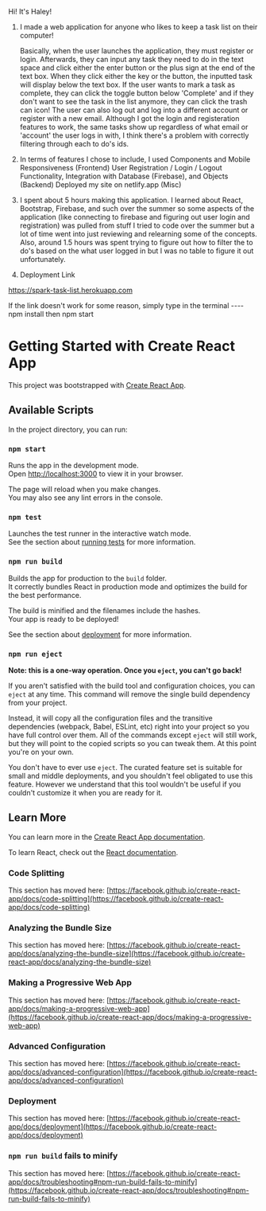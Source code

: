 Hi! It's Haley!

1. I made a web application for anyone who likes to keep a task list on their computer!

    Basically, when the user launches the application, they must register or login. Afterwards, they can input any task they need to do in the text space and click either the enter button or the plus sign at the end of the text box. When they click either the key or the button, the inputted task will display below the text box.
    If the user wants to mark a task as complete, they can click the toggle button below 'Complete' and if they don't want to see the task in the list anymore, they can click the trash can icon!
    The user can also log out and log into a different account or register with a new email.
    Although I got the login and registeration features to work, the same tasks show up regardless of what email or 'account' the user logs in with, I think there's a problem with correctly filtering through each to do's ids.

2. In terms of features I chose to include, I used
    Components and Mobile Responsiveness (Frontend)
    User Registration / Login / Logout Functionality, Integration with Database (Firebase), and Objects (Backend)
    Deployed my site on netlify.app (Misc)

3. I spent about 5 hours making this application. I learned about React, Bootstrap, Firebase, and such over the summer so some aspects of    the application (like connecting to firebase and figuring out user login and registration) was pulled from stuff I tried to code over the summer but a lot of time went into just reviewing and relearning some of the concepts. Also, around 1.5 hours was spent trying to figure out how to filter the to do's based on the what user logged in but I was no table to figure it out unfortunately.

4. Deployment Link

https://spark-task-list.herokuapp.com

If the link doesn't work for some reason, simply type in the terminal ----      npm install          then         npm start


# Getting Started with Create React App

This project was bootstrapped with [Create React App](https://github.com/facebook/create-react-app).

## Available Scripts

In the project directory, you can run:

### `npm start`

Runs the app in the development mode.\
Open [http://localhost:3000](http://localhost:3000) to view it in your browser.

The page will reload when you make changes.\
You may also see any lint errors in the console.

### `npm test`

Launches the test runner in the interactive watch mode.\
See the section about [running tests](https://facebook.github.io/create-react-app/docs/running-tests) for more information.

### `npm run build`

Builds the app for production to the `build` folder.\
It correctly bundles React in production mode and optimizes the build for the best performance.

The build is minified and the filenames include the hashes.\
Your app is ready to be deployed!

See the section about [deployment](https://facebook.github.io/create-react-app/docs/deployment) for more information.

### `npm run eject`

**Note: this is a one-way operation. Once you `eject`, you can't go back!**

If you aren't satisfied with the build tool and configuration choices, you can `eject` at any time. This command will remove the single build dependency from your project.

Instead, it will copy all the configuration files and the transitive dependencies (webpack, Babel, ESLint, etc) right into your project so you have full control over them. All of the commands except `eject` will still work, but they will point to the copied scripts so you can tweak them. At this point you're on your own.

You don't have to ever use `eject`. The curated feature set is suitable for small and middle deployments, and you shouldn't feel obligated to use this feature. However we understand that this tool wouldn't be useful if you couldn't customize it when you are ready for it.

## Learn More

You can learn more in the [Create React App documentation](https://facebook.github.io/create-react-app/docs/getting-started).

To learn React, check out the [React documentation](https://reactjs.org/).

### Code Splitting

This section has moved here: [https://facebook.github.io/create-react-app/docs/code-splitting](https://facebook.github.io/create-react-app/docs/code-splitting)

### Analyzing the Bundle Size

This section has moved here: [https://facebook.github.io/create-react-app/docs/analyzing-the-bundle-size](https://facebook.github.io/create-react-app/docs/analyzing-the-bundle-size)

### Making a Progressive Web App

This section has moved here: [https://facebook.github.io/create-react-app/docs/making-a-progressive-web-app](https://facebook.github.io/create-react-app/docs/making-a-progressive-web-app)

### Advanced Configuration

This section has moved here: [https://facebook.github.io/create-react-app/docs/advanced-configuration](https://facebook.github.io/create-react-app/docs/advanced-configuration)

### Deployment

This section has moved here: [https://facebook.github.io/create-react-app/docs/deployment](https://facebook.github.io/create-react-app/docs/deployment)

### `npm run build` fails to minify

This section has moved here: [https://facebook.github.io/create-react-app/docs/troubleshooting#npm-run-build-fails-to-minify](https://facebook.github.io/create-react-app/docs/troubleshooting#npm-run-build-fails-to-minify)
